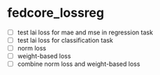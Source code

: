 # fedcore_lossreg
- [ ] test lai loss for mae and mse in regression task
- [ ] test lai loss for classification task
- [ ] norm loss
- [ ] weight-based loss
- [ ] combine norm loss and weight-based loss
